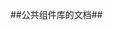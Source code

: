##公共组件库的文档##

<template>
    <k-button type="primary">Click me</k-button>
</template>

<script>
    export default {
        data(){
            return {
                content: '这是一个消息'
            }
        },
        mounted(){
            this.$notice({
                title: '提示',
                content: this.content,
                duration: 3
            })
        }
    }
</script>